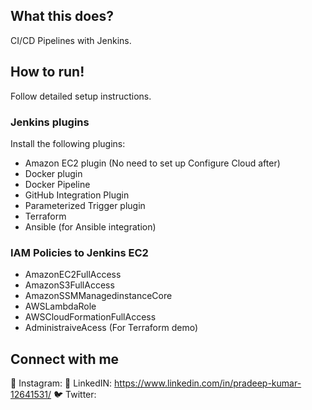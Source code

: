 ## What this does?
CI/CD Pipelines with Jenkins.

## How to run!
Follow detailed setup instructions. 

### Jenkins plugins

Install the following plugins:
- Amazon EC2 plugin (No need to set up Configure Cloud after)
- Docker plugin  
- Docker Pipeline
- GitHub Integration Plugin
- Parameterized Trigger plugin
- Terraform
- Ansible (for Ansible integration)

### IAM Policies to Jenkins EC2
- AmazonEC2FullAccess
- AmazonS3FullAccess
- AmazonSSMManagedinstanceCore
- AWSLambdaRole
- AWSCloudFormationFullAccess
- AdministraiveAcess (For Terraform demo)

## Connect with me
🤳 Instagram: 
🏢 LinkedIN: https://www.linkedin.com/in/pradeep-kumar-12641531/
🐦 Twitter: 
